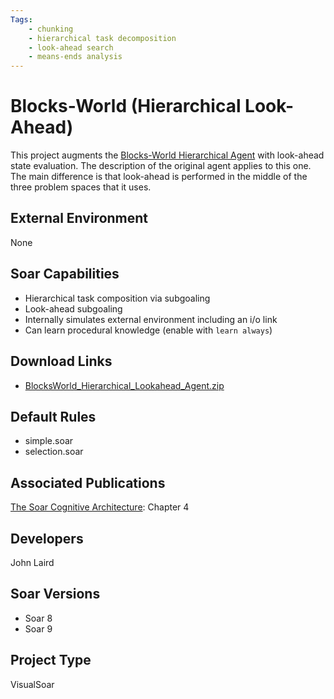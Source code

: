 ```yaml
---
Tags:
    - chunking
    - hierarchical task decomposition
    - look-ahead search
    - means-ends analysis
---
```


# Blocks-World (Hierarchical Look-Ahead)

This project augments the [Blocks-World Hierarchical Agent](./blocks-world_(hierarchical))
with look-ahead state evaluation. The description of the original agent applies
to this one. The main difference is that look-ahead is performed in the middle of
the three problem spaces that it uses.

## External Environment

None

## Soar Capabilities

*   Hierarchical task composition via subgoaling
*   Look-ahead subgoaling
*   Internally simulates external environment including an i/o link
*   Can learn procedural knowledge (enable with `learn always`)

## Download Links

*   [BlocksWorld_Hierarchical_Lookahead_Agent.zip](https://github.com/SoarGroup/website-downloads/raw/main/Agents/BlocksWorld_Hierarchical_Lookahead_Agent.zip)

## Default Rules

*   simple.soar
*   selection.soar

## Associated Publications

[The Soar Cognitive Architecture](http://mitpress.mit.edu/catalog/item/default.asp?ttype=2&tid=12784):
Chapter 4

## Developers

John Laird

## Soar Versions

*   Soar 8
*   Soar 9

## Project Type

VisualSoar
